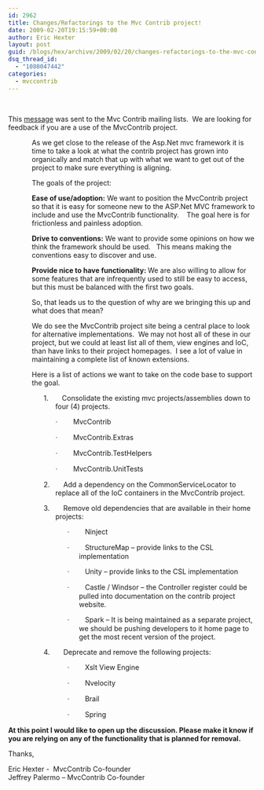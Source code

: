 ```yaml
---
id: 2962
title: Changes/Refactorings to the Mvc Contrib project!
date: 2009-02-20T19:15:59+00:00
author: Eric Hexter
layout: post
guid: /blogs/hex/archive/2009/02/20/changes-refactorings-to-the-mvc-contrib-project.aspx
dsq_thread_id:
  - "1080047442"
categories:
  - mvccontrib
---
```

&#160;

This <a href="http://groups.google.com/group/mvccontrib-discuss/browse_thread/thread/f0f43b4436908411?hl=en" target="_blank">message</a> was sent to the Mvc Contrib mailing lists.&#160; We are looking for feedback if you are a use of the MvcContrib project.

   <span class="Apple-style-span"></p> 

<div>
  <p style="margin-left: 0.5in">
    As we get close to the release of the Asp.Net mvc framework it is time to take a look at what the contrib project has grown into organically and match that up with what we want to get out of the project to make sure everything is aligning.
  </p>
  
  <p style="margin-left: 0.5in">
    The goals of the project:
  </p>
  
  <p style="margin-left: 0.5in">
    <b>Ease of use/adoption:</b><span class="Apple-converted-space">&#160;</span>We want to position the MvcContrib project so that it is easy for someone new to the ASP.Net MVC framework to include and use the MvcContrib functionality.<span>&#160;&#160; <span class="Apple-converted-space">&#160;</span></span>The goal here is for frictionless and painless adoption.
  </p>
  
  <p style="margin-left: 0.5in">
    <b>Drive to conventions:</b><span class="Apple-converted-space">&#160;</span>We want to provide some opinions on how we think the framework should be used.<span class="Apple-converted-space">&#160;</span><span>&#160;</span><span>&#160;</span>This means making the conventions easy to discover and use.
  </p>
  
  <p style="margin-left: 0.5in">
    <b>Provide nice to have functionality:<span class="Apple-converted-space">&#160;</span></b>We are also willing to allow for some features that are infrequently used to still be easy to access, but this must be balanced with the first two goals.<span>&#160; </span>
  </p>
  
  <p style="margin-left: 0.5in">
    So, that leads us to the question of why are we bringing this up and what does that mean?
  </p>
  
  <p style="margin-left: 0.5in">
    We do see the MvcContrib project site being a central place to look for alternative implementations.<span>&#160;<span class="Apple-converted-space">&#160;</span></span>We may not host all of these in our project, but we could at least list all of them, view engines and IoC, than have links to their project homepages.<span>&#160;<span class="Apple-converted-space">&#160;</span></span>I see a lot of value in maintaining a complete list of known extensions.
  </p>
  
  <p style="margin-left: 0.5in">
    Here is a list of actions we want to take on the code base to support the goal.
  </p>
  
  <p style="margin-left: 1in;text-indent: -0.25in">
    <span><span>1.<span>&#160;&#160;&#160;&#160;&#160; <span class="Apple-converted-space">&#160;</span></span></span></span>Consolidate the existing mvc projects/assemblies down to four (4) projects.
  </p>
  
  <p style="margin-left: 1.25in;text-indent: -0.25in">
    <span style="font-family: symbol"><span>·<span>&#160;&#160;&#160;&#160;&#160;&#160;&#160; <span class="Apple-converted-space">&#160;</span></span></span></span>MvcContrib
  </p>
  
  <p style="margin-left: 1.25in;text-indent: -0.25in">
    <span style="font-family: symbol"><span>·<span>&#160;&#160;&#160;&#160;&#160;&#160;&#160; <span class="Apple-converted-space">&#160;</span></span></span></span>MvcContrib.Extras
  </p>
  
  <p style="margin-left: 1.25in;text-indent: -0.25in">
    <span style="font-family: symbol"><span>·<span>&#160;&#160;&#160;&#160;&#160;&#160;&#160; <span class="Apple-converted-space">&#160;</span></span></span></span>MvcContrib.TestHelpers
  </p>
  
  <p style="margin-left: 1.25in;text-indent: -0.25in">
    <span style="font-family: symbol"><span>·<span>&#160;&#160;&#160;&#160;&#160;&#160;&#160; <span class="Apple-converted-space">&#160;</span></span></span></span>MvcContrib.UnitTests
  </p>
  
  <p style="margin-left: 1in;text-indent: -0.25in">
    <span><span>2.<span>&#160;&#160;&#160;&#160;&#160; <span class="Apple-converted-space">&#160;</span></span></span></span>Add a dependency on the CommonServiceLocator to replace all of the IoC containers in the MvcContrib project.
  </p>
  
  <p style="margin-left: 1in;text-indent: -0.25in">
    <span><span>3.<span>&#160;&#160;&#160;&#160;&#160; <span class="Apple-converted-space">&#160;</span></span></span></span>Remove old dependencies that are available in their home projects:
  </p>
  
  <p style="margin-left: 1.5in;text-indent: -0.25in">
    <span style="font-family: symbol"><span>·<span>&#160;&#160;&#160;&#160;&#160;&#160;&#160; <span class="Apple-converted-space">&#160;</span></span></span></span>Ninject
  </p>
  
  <p style="margin-left: 1.5in;text-indent: -0.25in">
    <span style="font-family: symbol"><span>·<span>&#160;&#160;&#160;&#160;&#160;&#160;&#160; <span class="Apple-converted-space">&#160;</span></span></span></span>StructureMap – provide links to the CSL implementation
  </p>
  
  <p style="margin-left: 1.5in;text-indent: -0.25in">
    <span style="font-family: symbol"><span>·<span>&#160;&#160;&#160;&#160;&#160;&#160;&#160; <span class="Apple-converted-space">&#160;</span></span></span></span>Unity – provide links to the CSL implementation
  </p>
  
  <p style="margin-left: 1.5in;text-indent: -0.25in">
    <span style="font-family: symbol"><span>·<span>&#160;&#160;&#160;&#160;&#160;&#160;&#160; <span class="Apple-converted-space">&#160;</span></span></span></span>Castle / Windsor – the Controller register could be pulled into documentation on the contrib project website.
  </p>
  
  <p style="margin-left: 1.5in;text-indent: -0.25in">
    <span style="font-family: symbol"><span>·<span>&#160;&#160;&#160;&#160;&#160;&#160;&#160; <span class="Apple-converted-space">&#160;</span></span></span></span>Spark – It is being maintained as a separate project, we should be pushing developers to it home page to get the most recent version of the project.
  </p>
  
  <p style="margin-left: 1in;text-indent: -0.25in">
    <span><span>4.<span>&#160;&#160;&#160;&#160;&#160; <span class="Apple-converted-space">&#160;</span></span></span></span>Deprecate and remove the following projects:
  </p>
  
  <p style="margin-left: 1.5in;text-indent: -0.25in">
    <span style="font-family: symbol"><span>·<span>&#160;&#160;&#160;&#160;&#160;&#160;&#160; <span class="Apple-converted-space">&#160;</span></span></span></span>Xslt View Engine
  </p>
  
  <p style="margin-left: 1.5in;text-indent: -0.25in">
    <span style="font-family: symbol"><span>·<span>&#160;&#160;&#160;&#160;&#160;&#160;&#160; <span class="Apple-converted-space">&#160;</span></span></span></span>Nvelocity
  </p>
  
  <p style="margin-left: 1.5in;text-indent: -0.25in">
    <span style="font-family: symbol"><span>·<span>&#160;&#160;&#160;&#160;&#160;&#160;&#160; <span class="Apple-converted-space">&#160;</span></span></span></span>Brail
  </p>
  
  <p style="margin-left: 1.5in;text-indent: -0.25in">
    <span style="font-family: symbol"><span>·<span>&#160;&#160;&#160;&#160;&#160;&#160;&#160; <span class="Apple-converted-space">&#160;</span></span></span></span>Spring
  </p>
  
  <p>
    <span style="font-weight: bold">At this point I would like to open up the discussion. Please make it know if you are relying on any of the functionality that is planned for removal.</span>
  </p></p>
</div>

<p>
  Thanks,
</p>

<div>
  Eric Hexter -&#160; MvcContrib Co-founder
</div>

<div>
  Jeffrey Palermo &#8211; MvcContrib Co-founder
</div>

<p>
  </span>
</p>